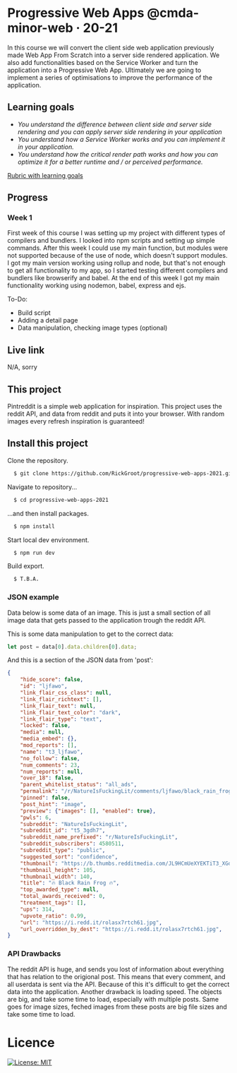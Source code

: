 # Progressive Web Apps @cmda-minor-web · 20-21

In this course we will convert the client side web application previously made Web App From Scratch into a server side rendered application. We also add functionalities based on the Service Worker and turn the application into a Progressive Web App. Ultimately we are going to implement a series of optimisations to improve the performance of the application.  

## Learning goals
- _You understand the difference between client side and server side rendering and you can apply server side rendering
in your application_
- _You understand how a Service Worker works and you can implement it in your application._
- _You understand how the critical render path works and how you can optimize it for a better runtime and / or perceived performance._

[Rubric with learning goals](https://icthva.sharepoint.com/:x:/r/sites/FDMCI_EDU__CMD20_21_Minor_Web_5i7j73jt/_layouts/15/Doc.aspx?sourcedoc=%7B276F53A7-2531-4006-8AD2-08C9A82D3A11%7D&file=PWA%202021%20Rubric.xlsx&action=edit&mobileredirect=true&wdPreviousSession=92686bea-446f-40e3-9303-33fa3f832b82&wdOrigin=TEAMS-ELECTRON.teams.undefined)

## Progress
### Week 1
First week of this course I was setting up my project with different types of compilers and bundlers. I looked into npm scripts and setting up simple commands. After this week I could use my main function, but modules were not supported because of the use of node, which doesn't support modules. I got my main version working using rollup and node, but that's not enough to get all functionality to my app, so I started testing different compilers and bundlers like browserify and babel. At the end of this week I got my main functionality working using nodemon, babel, express and ejs.  

To-Do:
* Build script
* Adding a detail page
* Data manipulation, checking image types (optional)


<!-- Add a link to your live demo in Github Pages 🌐-->
## Live link
N/A, sorry

<!-- ☝️ replace this description with a description of your own work -->
## This project
Pintreddit is a simple web application for inspiration. This project uses the reddit API, and data from reddit and puts it into your browser. With random images every refresh inspiration is guaranteed!

## Install this project
    
Clone the repository.
```bash
  $ git clone https://github.com/RickGroot/progressive-web-apps-2021.git
```
    
Navigate to repository...
```bash
  $ cd progressive-web-apps-2021
```

...and then install packages.
```bash
  $ npm install
```
    
Start local dev environment.
```bash
  $ npm run dev
```
    
Build export.
```bash
  $ T.B.A.
```

<!-- Add a nice image here at the end of the week, showing off your shiny frontend 📸 -->

<!-- Maybe a table of contents here? 📚 -->

<!-- How about a section that describes how to install this project? 🤓 -->

<!-- ...but how does one use this project? What are its features 🤔 -->
### JSON example
Data below is some data of an image. This is just a small section of all image data that gets passed to the application trough the reddit API.    

This is some data manipulation to get to the correct data:
```js
let post = data[0].data.children[0].data;
```
    
And this is a section of the JSON data from 'post':
```json
{
    "hide_score": false,
    "id": "ljfawo",
    "link_flair_css_class": null,
    "link_flair_richtext": [],
    "link_flair_text": null,
    "link_flair_text_color": "dark",
    "link_flair_type": "text",
    "locked": false,
    "media": null,
    "media_embed": {},
    "mod_reports": [],
    "name": "t3_ljfawo",
    "no_follow": false,
    "num_comments": 23,
    "num_reports": null,
    "over_18": false,
    "parent_whitelist_status": "all_ads",
    "permalink": "/r/NatureIsFuckingLit/comments/ljfawo/black_rain_frog/",
    "pinned": false,
    "post_hint": "image",
    "preview": {"images": [], "enabled": true},
    "pwls": 6,
    "subreddit": "NatureIsFuckingLit",
    "subreddit_id": "t5_3gdh7",
    "subreddit_name_prefixed": "r/NatureIsFuckingLit",
    "subreddit_subscribers": 4580511,
    "subreddit_type": "public",
    "suggested_sort": "confidence",
    "thumbnail": "https://b.thumbs.redditmedia.com/JL9HCmUeXYEKTiT3_XGdaBFUOubPNRMP_74jRwHnMXo.jpg",
    "thumbnail_height": 105,
    "thumbnail_width": 140,
    "title": "🔥 Black Rain Frog 🔥",
    "top_awarded_type": null,
    "total_awards_received": 0,
    "treatment_tags": [],
    "ups": 314,
    "upvote_ratio": 0.99,
    "url": "https://i.redd.it/rolasx7rtch61.jpg",
    "url_overridden_by_dest": "https://i.redd.it/rolasx7rtch61.jpg",
}
```

### API Drawbacks
The reddit API is huge, and sends you lost of information about everything that has relation to the origional post. This means that every comment, and all userdata is sent via the API. Because of this it's difficult to get the correct data into the application. Another drawback is loading speed. The objects are big, and take some time to load, especially with multiple posts. Same goes for image sizes, feched images from these posts are big file sizes and take some time to load.
<!-- What external data source is featured in your project and what are its properties 🌠 -->

<!-- Maybe a checklist of done stuff and stuff still on your wishlist? ✅ -->

<!-- How about a license here? 📜 (or is it a licence?) 🤷 -->
# Licence
[![License: MIT](https://img.shields.io/badge/License-MIT-yellow.svg)](https://opensource.org/licenses/MIT)